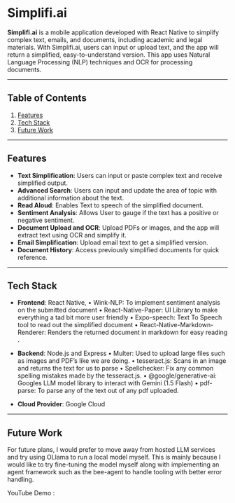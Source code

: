 # Simplifi.ai

**Simplifi.ai** is a mobile application developed with React Native to simplify complex text, emails, and documents, including academic and legal materials. 
With Simplifi.ai, users can input or upload text, and the app will return a simplified, easy-to-understand version. 
This app uses Natural Language Processing (NLP) techniques and OCR for processing documents.

---

## Table of Contents
1. [Features](#features)
2. [Tech Stack](#tech-stack)
3. [Future Work](#future-work)


---

## Features
- **Text Simplification**: Users can input or paste complex text and receive simplified output.
- **Advanced Search**: Users can input and update the area of topic with additional information about the text.
- **Read Aloud**: Enables Text to speech of the simplified document.
- **Sentiment Analysis**: Allows User to gauge if the text has a positive or negative sentiment.
- **Document Upload and OCR**: Upload PDFs or images, and the app will extract text using OCR and simplify it.
- **Email Simplification**: Upload email text to get a simplified version.
- **Document History**: Access previously simplified documents for quick reference.

---

## Tech Stack
- **Frontend**: React Native,
    •	Wink-NLP:  To implement sentiment analysis on the submitted document
    •	React-Native-Paper: UI Library to make everything a tad bit more user friendly
    •	Expo-speech: Text To Speech tool to read out the simplified document
    •	React-Native-Markdown-Renderer: Renders the returned document in markdown for easy reading .

- **Backend**: Node.js and Express
    •	Multer: Used to upload large files such as images and PDF’s like we are doing.
    •	tesseract.js: Scans in an image and returns the text for us to parse
    •	Spellchecker: Fix any common spelling mistakes made by the tesseract.js.
    •	@google/generative-ai: Googles LLM model library to interact with Gemini (1.5 Flash)
    •	pdf-parse:  To parse any of the text out of any pdf uploaded.

- **Cloud Provider**: Google Cloud

---

## Future Work

For future plans, I would prefer to move away from hosted LLM services and try using OLlama to run a local model myself. This is mainly because I would like to try fine-tuning the model myself along with implementing an agent framework such as the bee-agent to handle tooling with better error handling.

YouTube Demo :
